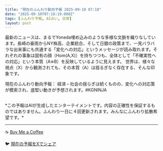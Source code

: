 ```yaml
---
title: "現在のふんわり動向予報 2025-09-10 07:18"
date: "2025-09-10T07:18:19.000Z"
tags: [ふんわり予報, AI占い, 日常]
layout: post
---
```


最新のニュースは、まるでYoneda埋め込みのような多様な文脈を織りなしています。長崎の豪雨からNY株高、企業統合、そして日銀の政策まで、一見バラバラな出来事にも共通する「変化への対応」というメッセージが読み取れます。それぞれの事象は固有の顔（Hom(A,X)）を持ちつつも、全体として「不確実性への対応」という本質（A≅B）を反映しているように見えます。  世界は、様々な視点（X）から観測されても、その本質（A）は揺るぎなく存在する、そんな印象です。


現在のふんわり動向予報：
経済・社会の揺らぎは続くものの、変化への対応策が模索され、底堅い動きが予想されます。#KGNINJA

<br>
*この予報はAIが生成したエンターテイメントです。内容の正確性を保証するものではありません。ふんわり一日に４回更新されます。みんなにふんわり拡散希望です。*

---
☕️ [Buy Me a Coffee](https://www.buymeacoffee.com/kgninja)

🐦 [現在の予報をXでシェア](https://twitter.com/intent/tweet?text=%E7%8F%BE%E5%9C%A8%E3%81%AE%E3%81%B5%E3%82%93%E3%82%8F%E3%82%8A%E4%BA%88%E5%A0%B1%3A%20%E3%80%8C%E6%9C%80%E6%96%B0%E3%81%AE%E3%83%8B%E3%83%A5%E3%83%BC%E3%82%B9%E3%81%AF%E3%80%81%E3%81%BE%E3%82%8B%E3%81%A7Yoneda%E5%9F%8B%E3%82%81%E8%BE%BC%E3%81%BF%E3%81%AE%E3%82%88%E3%81%86%E3%81%AA%E5%A4%9A%E6%A7%98%E3%81%AA%E6%96%87%E8%84%88%E3%82%92%E7%B9%94%E3%82%8A%E3%81%AA%E3%81%97%E3%81%A6%E3%81%84%E3%81%BE%E3%81%99%E3%80%82%E3%80%8D%23KGNINJA%20%E7%B6%9A%E3%81%8D%E3%81%AF%E3%83%96%E3%83%AD%E3%82%B0%E3%81%A7%EF%BC%81%F0%9F%91%87&url=https%3A%2F%2Fkg-ninja.github.io%2FFunwariyoso%2F)
